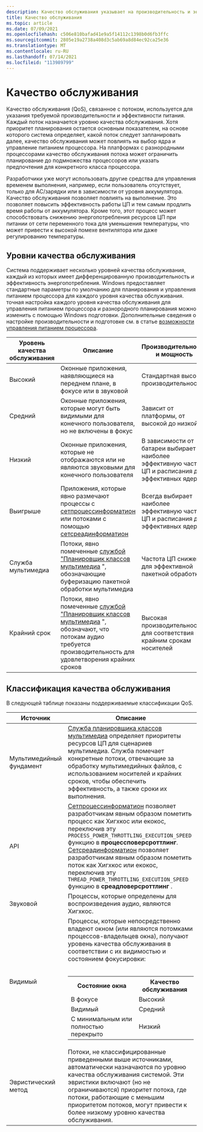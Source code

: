 ```yaml
---
description: Качество обслуживания указывает на производительность и энергопотребление потока, что может повлиять на планирование потоков и управление питанием процессора.
title: Качество обслуживания
ms.topic: article
ms.date: 07/09/2021
ms.openlocfilehash: c506e810bafad41e9a5f14112c1398b0d6fb3ffc
ms.sourcegitcommit: 2805e19a2738a408d3c5ab69a8d84ec92ca25e36
ms.translationtype: MT
ms.contentlocale: ru-RU
ms.lasthandoff: 07/14/2021
ms.locfileid: "113989799"
---
```

# <a name="quality-of-service"></a>Качество обслуживания

Качество обслуживания (QoS), связанное с потоком, используется для указания требуемой производительности и эффективности питания. Каждый поток назначается уровню качества обслуживания. Хотя приоритет планирования остается основным показателем, на основе которого система определяет, какой поток следует запланировать далее, качество обслуживания может повлиять на выбор ядра и управление питанием процессора. На платформах с разнородными процессорами качество обслуживания потока может ограничить планирование до подмножества процессоров или указать предпочтения для конкретного класса процессора.

Разработчики уже могут использовать другие средства для управления временем выполнения, например, если пользователь отсутствует, только для AC/зарядки или в зависимости от уровня аккумулятора. Качество обслуживания позволяет повлиять на выполнение. Это позволяет повысить эффективность работы ЦП и тем самым продлить время работы от аккумулятора. Кроме того, этот процесс может способствовать снижению энергопотребления ресурсов ЦП при питании от сети переменного тока для уменьшения температуры, что может привести к высокой помехе вентилятора или даже регулированию температуры.

## <a name="quality-of-service-levels"></a>Уровни качества обслуживания

Система поддерживает несколько уровней качества обслуживания, каждый из которых имеет дифференцированную производительность и эффективность энергопотребления. Windows предоставляет стандартные параметры по умолчанию для планирования и управления питанием процессора для каждого уровня качества обслуживания. точная настройка каждого уровня качества обслуживания для управления питанием процессора и разнородного планирования можно изменить с помощью Windows подготовки. Дополнительные сведения о настройке производительности и подготовке см. в статье [возможности управления питанием процессора](/windows-hardware/customize/power-settings/configure-processor-power-management-options).

| Уровень качества обслуживания | Описание|Производительность и мощность | Release |
| --- | --- | --- | --- |
| Высокий | Оконные приложения, наявляющиеся на переднем плане, в фокусе или в звуковой | Стандартная высокая производительность |1709 |
| Средний | Оконные приложения, которые могут быть видимыми для конечного пользователя, но не включены в фокус | Зависит от платформы, от высокой до низкой | 1709 |
| Низкий | Оконные приложения, которые не отображаются или не являются звуковыми для конечного пользователя | В зависимости от батареи выбирает наиболее эффективную частоту ЦП и расписания для эффективных ядер | 1709 |
| Выигрыше | Приложения, которые явно размечают процессы с [сетпроцессинформатион](/windows/desktop/api/processthreadsapi/nf-processthreadsapi-setprocessinformation) или потоками с помощью [сетсреадинформатион](/windows/desktop/api/processthreadsapi/nf-processthreadsapi-setprocessinformation) | Всегда выбирает наиболее эффективную частоту ЦП и расписания для эффективных ядер | Windows 11 |
| Служба мультимедиа | Потоки, явно помеченные [службой "Планировщик классов мультимедиа](/windows/desktop/procthread/multimedia-class-scheduler-service) ", обозначающие буферизацию пакетной обработки мультимедиа | Частота ЦП снижена для эффективной пакетной обработки | 2004 |
| Крайний срок | Потоки, явно помеченные [службой "Планировщик классов мультимедиа](/windows/desktop/procthread/multimedia-class-scheduler-service) ", обозначают, что потокам аудио требуется производительность для удовлетворения крайних сроков | Высокая производительность для соответствия крайним срокам носителей | 2004 |

## <a name="quality-of-service-classification"></a>Классификация качества обслуживания

В следующей таблице показаны поддерживаемые классификации QoS.

| Источник | Описание |
| --- | --- |
| Мультимедийный фундамент | [Служба планировщика классов мультимедиа](/windows/desktop/procthread/multimedia-class-scheduler-service) определяет приоритеты ресурсов ЦП для сценариев мультимедиа. Служба помечает конкретные потоки, отвечающие за обработку мультимедийных файлов, с использованием носителей и крайних сроков, чтобы обеспечить эффективность, а также сроки их выполнения.  |
| API | [Сетпроцессинформатион](/windows/desktop/api/processthreadsapi/nf-processthreadsapi-setprocessinformation) позволяет разработчикам явным образом пометить процесс как Хигхкос или екокос, переключив эту `PROCESS_POWER_THROTTLING_EXECUTION_SPEED` функцию в **процессповерсроттлинг**.</br>[Сетсреадинформатион](/windows/desktop/api/processthreadsapi/nf-processthreadsapi-setprocessinformation) позволяет разработчикам явным образом пометить поток как Хигхкос или екокос, переключив эту `THREAD_POWER_THROTTLING_EXECUTION_SPEED` функцию в **среадповерсроттлинг** .  |
| Звуковой | Процессы, которые определены для воспроизведения аудио, являются Хигхкос. |
| Видимый | Процессы, которые непосредственно владеют окном (или являются потомками процессов-владельцев окна), получают уровень качества обслуживания в соответствии с их видимостью и состоянием фокусировки:</br></br><table><tr><th>Состояние окна</th><th>Качество обслуживания</th></tr><tr><td>В фокусе</td><td>Высокий</td></tr><tr><td>Видимый</td><td>Средний</td></tr><tr><td>С минимальным или полностью перекрыто</td><td>Низкий</td></tr></table> |
| Эвристический метод | Потоки, не классифицированные приведенными выше источниками, автоматически назначаются по уровню качества обслуживания системой. Эти эвристики включают (но не ограничиваются) приоритет потока, где потоки, работающие с меньшим приоритетом потоков, могут привести к более низкому уровню качества обслуживания. |
